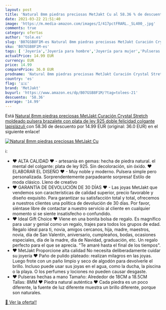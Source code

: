 ```yaml
---
layout: post
title: 'Natural 8mm piedras preciosas MetJakt Cu al 58.36 % de descuento'
date: 2021-03-22 21:51:40
image: 'https://m.media-amazon.com/images/I/417pctFRARL._SL400_.jpg'
comments: true
category: ofertas
author: 'tole.es'
slug: 'B07GSB8F1M-es Natural 8mm piedras preciosas MetJakt Curación Crystal...'
sku: 'B07GSB8F1M-es'
tags: [ 'Joyería','Joyería para hombre','Joyería para mujer','Pulseras  para hombre','Pulseras para mujer','de','ley','metjakt','plata', ]
actualPrice: 14.99 EUR
currency: EUR
price: 14.99
comparePrice: 36.0 EUR
prodname: 'Natural 8mm piedras preciosas MetJakt Curación Crystal Stretch moldeado pulsera brazalete con plata de ley 925 doble felicidad colgante  lapislázuli '
country: 'es'
flag: '🇪🇸'
brand: 'MetJakt'
buyurl: 'https://www.amazon.es/dp/B07GSB8F1M/?tag=tolees-21'
descuento: '58.36'
average: '14.99'
---
```


Está [Natural 8mm piedras preciosas MetJakt Curación Crystal Stretch moldeado pulsera brazalete con plata de ley 925 doble felicidad colgante  lapislázuli ](https://www.amazon.es/dp/B07GSB8F1M/?tag=tolees-21) con 58.36 de descuento por 14.99 EUR (original: 36.0 EUR) en el siguiente enlace!

[![Natural 8mm piedras preciosas MetJakt Cu](https://m.media-amazon.com/images/I/417pctFRARL._SL400_.jpg)](https://www.amazon.es/dp/B07GSB8F1M/?tag=tolees-21)

ℹ️:

- ♥ ALTA CALIDAD ♥ - artesanía en gemas: hecha de piedra natural. el mental del colgante: plata de ley 925. Sin decoloración, sin óxido. ♥ ELABORAR EL DISEÑO ♥ - Muy noble y moderno. Pulsera simple pero personalizada. Sorprendentemente parpadeante sorpresa! Estilo de moda clásico. Lleno de creativo
- ♥ GARANTÍA DE DEVOLUCIÓN DE 30 DÍAS ♥ - Las joyas MetJakt que vendemos son características de calidad superior, precio favorable y diseño exquisito. Para garantizar su satisfacción total y total, ofrecemos a nuestros clientes una política de devolución de 30 días. Por favor, siéntase libre de contactar a nuestro servicio al cliente en cualquier momento si se siente insatisfecho o confundido.
- ♥ Ideal Gift Choice ♥ Viene en una bonita bolsa de regalo. Es magnífico para usar y genial como un regalo, trajes para todos los grupos de edad. Regalo ideal para ti, novia, amigos cercanos, hija, madre, maestros, novia, día de San Valentín, aniversario, cumpleaños, bodas, ocasiones especiales, día de la madre, día de Navidad, graduación, etc. Un regalo perfecto para el que se aprecia. "Te amaré hasta el final de los tiempos".
- ♥ MetJakt Proporcione alta calidad No necesita deliberadamente cuidar su joyería ♥ Paño de pulido plateado: realizan milagros en las joyas. Luego frote con un paño limpio y seco de algodón para devolverle el brillo. Incluso puede usar sus joyas en el agua, como la ducha, la piscina o la playa. O los perfumes y lociones no pueden causar desgaste.
- ♥ Pulseras hechas a mano Tamaño: Alrededor de 18CM a 18.5CM Tallas: 8MM ♥ Piedra natural auténtica ♥ Cada piedra es un poco diferente, la fuente de luz diferente muestra un brillo diferente, porque son naturales.

[🛒 Ver la oferta!!](https://www.amazon.es/dp/B07GSB8F1M/?tag=tolees-21)
